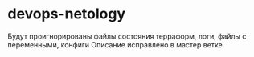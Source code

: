 # devops-netology
Будут проигнорированы файлы состояния терраформ, логи, файлы с переменными, конфиги
Описание исправлено в мастер ветке
